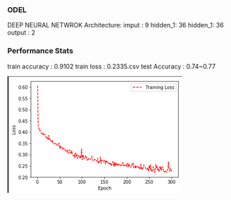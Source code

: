 
### ODEL
DEEP NEURAL NETWROK
Architecture:
imput   : 9
hidden_1:  36
hidden_1:  36
output  :  2

### Performance Stats
train accuracy  : 0.9102
train loss      : 0.2335.csv
test Accuracy   : 0.74~0.77


![alt text](https://github.com/arpytanshu/ML-models/blob/master/TITANIC/Screenshot%20from%202018-11-03%2013-07-37.png)


